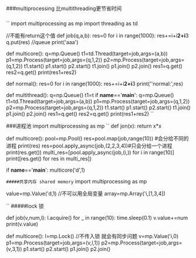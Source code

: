 ###

###multiprocessing 比multithreading更节省时间


###
``
import multiprocessing as mp
import threading as td

//不能有return这个值
def job(q,a,b):
    res=0
    for i in range(1000):
        res+=i+i**2+i**3
    q.put(res) //queue
    print('aaa')

def multicore():
    q=mp.Queue()
    t1=td.Thread(target=job,args=(a,b))
    p1=mp.Process(target=job,args=(q,1,2))
    p2=mp.Process(target=job,args=(q,1,2))
    t1.start()
    p1.start()
    p2.start()
    t1.join()
    p1.join()
    p2.join()
    res1=q.get()
    res2=q.get()
    print(res1+res2)

def normal():
    res=0
    for i in range(1000):
        res+=i+i**2+i**3
    print(''normal:',res)

def multithread():
    q=np.Queue()
    t1=t
if __name__=='__main__':
    q=mp.Queue()
    t1=td.Thread(target=job,args=(a,b))
    p1=mp.Process(target=job,args=(q,1,2))
    p2=mp.Process(target=job,args=(q,1,2))
    t1.start()
    p1.start()
    p2.start()
    t1.join()
    p1.join()
    p2.join()
    res1=q.get()
    res2=q.get()
    print(res1+res2)
``

###进程池  import multiprocessing as mp
``
 def jon(x):
    return x*x
 
 def multicore():
    pool=mp.Pool()
    res=pool.map(job,range(10)) #会分给不同的进程
    print(res)
    res=pool.apply_async(job,(2,2,3,4))#只会分给一个进程
    print(res.get())
    multi_res=[pool.apply_async(job,(i,)) for i in range(10)]
    print([res.get() for res in multi_res])
 
 if __name__=='__main__':
    multicore('d',1)
    
 ``
 #####共享内存 shared memory
 ``
 import multiprocessing as mp
 
 value=mp.Value('d,1) //不可以用全局变量
 array=mp.Array('i,[1,3,4])
 
 ``
 #####lock 锁
 
 def job(v,num,l):
    l.acquire()
    for _ in range(10):
        time.sleep(0.1)
        v.value+=num
        print(v.value)
 
 def multicore():
     l=mp.Lock() //不传入锁 就会有同步问题
     v=mp.Value('i,0) 
     p1=mp.Process(target=job,args=(v,l,1))
     p2=mp.Process(target=job,args=(v,3,1))
     p1.start()
     p2.start()
     p1.join()
     p2.join()